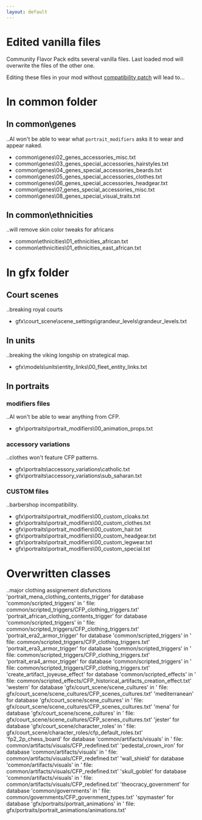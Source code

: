 ```yaml
---
layout: default
---
```


# Edited vanilla files

Community Flavor Pack edits several vanilla files.
Last loaded mod will overwrite the files of the other one.

Editing these files in your mod without [compatibility patch](/troubleshooting/in-compatibilities) will lead to...

# In common folder
## In common\genes
..AI won't be able to wear what `portrait_modifiers` asks it to wear and appear naked.
* common\genes\02_genes_accessories_misc.txt
* common\genes\03_genes_special_accessories_hairstyles.txt
* common\genes\04_genes_special_accessories_beards.txt
* common\genes\05_genes_special_accessories_clothes.txt
* common\genes\06_genes_special_accessories_headgear.txt
* common\genes\07_genes_special_accessories_misc.txt
* common\genes\08_genes_special_visual_traits.txt

## In common\ethnicities
..will remove skin color tweaks for africans
* common\ethnicities\01_ethnicities_african.txt
* common\ethnicities\01_ethnicities_east_african.txt

# In gfx folder
## Court scenes
..breaking royal courts
* gfx\court_scene\scene_settings\grandeur_levels\grandeur_levels.txt

## In units
..breaking the viking longship on strategical map.
* gfx\models\units\entity_links\00_fleet_entity_links.txt

## In portraits
### modifiers files
..AI won't be able to wear anything from CFP.
* gfx\portraits\portrait_modifiers\00_animation_props.txt

### accessory variations
..clothes won't feature CFP patterns.
* gfx\portraits\accessory_variations\catholic.txt
* gfx\portraits\accessory_variations\sub_saharan.txt

### CUSTOM files
..barbershop incompatibility.
* gfx\portraits\portrait_modifiers\00_custom_cloaks.txt
* gfx\portraits\portrait_modifiers\00_custom_clothes.txt
* gfx\portraits\portrait_modifiers\00_custom_hair.txt
* gfx\portraits\portrait_modifiers\00_custom_headgear.txt
* gfx\portraits\portrait_modifiers\00_custom_legwear.txt
* gfx\portraits\portrait_modifiers\00_custom_special.txt

# Overwritten classes
..major clothing assignement disfunctions
'portrait_mena_clothing_contents_trigger' for database 'common/scripted_triggers' in ' file: common/scripted_triggers/CFP_clothing_triggers.txt'
'portrait_african_clothing_contents_trigger' for database 'common/scripted_triggers' in ' file: common/scripted_triggers/CFP_clothing_triggers.txt'
'portrait_era2_armor_trigger' for database 'common/scripted_triggers' in ' file: common/scripted_triggers/CFP_clothing_triggers.txt'
'portrait_era3_armor_trigger' for database 'common/scripted_triggers' in ' file: common/scripted_triggers/CFP_clothing_triggers.txt'
'portrait_era4_armor_trigger' for database 'common/scripted_triggers' in ' file: common/scripted_triggers/CFP_clothing_triggers.txt'
'create_artifact_joyeuse_effect' for database 'common/scripted_effects' in ' file: common/scripted_effects/CFP_historical_artifacts_creation_effect.txt'
'western' for database 'gfx/court_scene/scene_cultures' in ' file: gfx/court_scene/scene_cultures/CFP_scenes_cultures.txt'
'mediterranean' for database 'gfx/court_scene/scene_cultures' in ' file: gfx/court_scene/scene_cultures/CFP_scenes_cultures.txt'
'mena' for database 'gfx/court_scene/scene_cultures' in ' file: gfx/court_scene/scene_cultures/CFP_scenes_cultures.txt'
'jester' for database 'gfx/court_scene/character_roles' in ' file: gfx/court_scene/character_roles/cfp_default_roles.txt'
'fp2_2p_chess_board' for database 'common/artifacts/visuals' in ' file: common/artifacts/visuals/CFP_redefined.txt'
'pedestal_crown_iron' for database 'common/artifacts/visuals' in ' file: common/artifacts/visuals/CFP_redefined.txt'
'wall_shield' for database 'common/artifacts/visuals' in ' file: common/artifacts/visuals/CFP_redefined.txt'
'skull_goblet' for database 'common/artifacts/visuals' in ' file: common/artifacts/visuals/CFP_redefined.txt'
'theocracy_government' for database 'common/governments' in ' file: common/governments/CFP_government_types.txt'
'spymaster' for database 'gfx/portraits/portrait_animations' in ' file: gfx/portraits/portrait_animations/animations.txt'